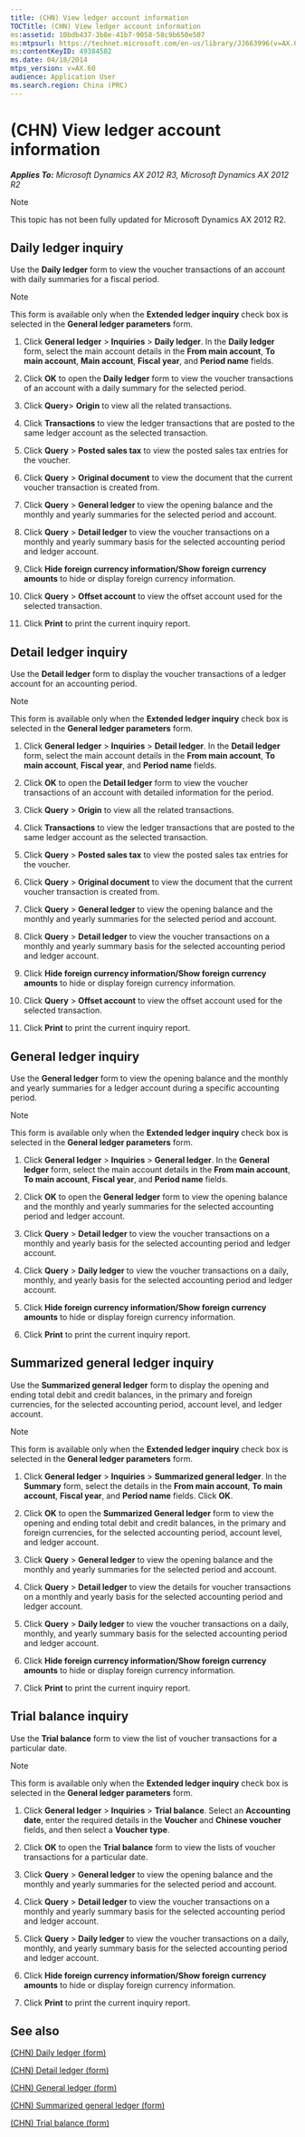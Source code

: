 ```yaml
---
title: (CHN) View ledger account information
TOCTitle: (CHN) View ledger account information
ms:assetid: 10bdb437-3b8e-41b7-9058-58c9b650e507
ms:mtpsurl: https://technet.microsoft.com/en-us/library/JJ663996(v=AX.60)
ms:contentKeyID: 49384582
ms.date: 04/18/2014
mtps_version: v=AX.60
audience: Application User
ms.search.region: China (PRC)
---
```


# (CHN) View ledger account information 


_**Applies To:** Microsoft Dynamics AX 2012 R3, Microsoft Dynamics AX 2012 R2_


> [!NOTE]
> <P>This topic has not been fully updated for Microsoft Dynamics AX 2012 R2.</P>



## Daily ledger inquiry

Use the **Daily ledger** form to view the voucher transactions of an account with daily summaries for a fiscal period.


> [!NOTE]
> <P>This form is available only when the <STRONG>Extended ledger inquiry</STRONG> check box is selected in the <STRONG>General ledger parameters</STRONG> form.</P>



1.  Click **General ledger** \> **Inquiries** \> **Daily ledger**. In the **Daily ledger** form, select the main account details in the **From main account**, **To main account**, **Main account**, **Fiscal year**, and **Period name** fields.

2.  Click **OK** to open the **Daily ledger** form to view the voucher transactions of an account with a daily summary for the selected period.

3.  Click **Query**\> **Origin** to view all the related transactions.

4.  Click **Transactions** to view the ledger transactions that are posted to the same ledger account as the selected transaction.

5.  Click **Query** \> **Posted sales tax** to view the posted sales tax entries for the voucher.

6.  Click **Query** \> **Original document** to view the document that the current voucher transaction is created from.

7.  Click **Query** \> **General ledger** to view the opening balance and the monthly and yearly summaries for the selected period and account.

8.  Click **Query** \> **Detail ledger** to view the voucher transactions on a monthly and yearly summary basis for the selected accounting period and ledger account.

9.  Click **Hide foreign currency information/Show foreign currency amounts** to hide or display foreign currency information.

10. Click **Query** \> **Offset account** to view the offset account used for the selected transaction.

11. Click **Print** to print the current inquiry report.

## Detail ledger inquiry

Use the **Detail ledger** form to display the voucher transactions of a ledger account for an accounting period.


> [!NOTE]
> <P>This form is available only when the <STRONG>Extended ledger inquiry</STRONG> check box is selected in the <STRONG>General ledger parameters</STRONG> form.</P>



1.  Click **General ledger** \> **Inquiries** \> **Detail ledger**. In the **Detail ledger** form, select the main account details in the **From main account**, **To main account**, **Fiscal year**, and **Period name** fields.

2.  Click **OK** to open the **Detail ledger** form to view the voucher transactions of an account with detailed information for the period.

3.  Click **Query** \> **Origin** to view all the related transactions.

4.  Click **Transactions** to view the ledger transactions that are posted to the same ledger account as the selected transaction.

5.  Click **Query** \> **Posted sales tax** to view the posted sales tax entries for the voucher.

6.  Click **Query** \> **Original document** to view the document that the current voucher transaction is created from.

7.  Click **Query** \> **General ledger** to view the opening balance and the monthly and yearly summaries for the selected period and account.

8.  Click **Query** \> **Detail ledger** to view the voucher transactions on a monthly and yearly summary basis for the selected accounting period and ledger account.

9.  Click **Hide foreign currency information/Show foreign currency amounts** to hide or display foreign currency information.

10. Click **Query** \> **Offset account** to view the offset account used for the selected transaction.

11. Click **Print** to print the current inquiry report.

## General ledger inquiry

Use the **General ledger** form to view the opening balance and the monthly and yearly summaries for a ledger account during a specific accounting period.


> [!NOTE]
> <P>This form is available only when the <STRONG>Extended ledger inquiry</STRONG> check box is selected in the <STRONG>General ledger parameters</STRONG> form.</P>



1.  Click **General ledger** \> **Inquiries** \> **General ledger**. In the **General ledger** form, select the main account details in the **From main account**, **To main account**, **Fiscal year**, and **Period name** fields.

2.  Click **OK** to open the **General ledger** form to view the opening balance and the monthly and yearly summaries for the selected accounting period and ledger account.

3.  Click **Query** \> **Detail ledger** to view the voucher transactions on a monthly and yearly basis for the selected accounting period and ledger account.

4.  Click **Query** \> **Daily ledger** to view the voucher transactions on a daily, monthly, and yearly basis for the selected accounting period and ledger account.

5.  Click **Hide foreign currency information/Show foreign currency amounts** to hide or display foreign currency information.

6.  Click **Print** to print the current inquiry report.

## Summarized general ledger inquiry

Use the **Summarized general ledger** form to display the opening and ending total debit and credit balances, in the primary and foreign currencies, for the selected accounting period, account level, and ledger account.


> [!NOTE]
> <P>This form is available only when the <STRONG>Extended ledger inquiry</STRONG> check box is selected in the <STRONG>General ledger parameters</STRONG> form.</P>



1.  Click **General ledger** \> **Inquiries** \> **Summarized general ledger**. In the **Summary** form, select the details in the **From main account**, **To main account**, **Fiscal year**, and **Period name** fields. Click **OK**.

2.  Click **OK** to open the **Summarized General ledger** form to view the opening and ending total debit and credit balances, in the primary and foreign currencies, for the selected accounting period, account level, and ledger account.

3.  Click **Query** \> **General ledger** to view the opening balance and the monthly and yearly summaries for the selected period and account.

4.  Click **Query** \> **Detail ledger** to view the details for voucher transactions on a monthly and yearly basis for the selected accounting period and ledger account.

5.  Click **Query** \> **Daily ledger** to view the voucher transactions on a daily, monthly, and yearly summary basis for the selected accounting period and ledger account.

6.  Click **Hide foreign currency information/Show foreign currency amounts** to hide or display foreign currency information.

7.  Click **Print** to print the current inquiry report.

## Trial balance inquiry

Use the **Trial balance** form to view the list of voucher transactions for a particular date.


> [!NOTE]
> <P>This form is available only when the <STRONG>Extended ledger inquiry</STRONG> check box is selected in the <STRONG>General ledger parameters</STRONG> form.</P>



1.  Click **General ledger** \> **Inquiries** \> **Trial balance**. Select an **Accounting date**, enter the required details in the **Voucher** and **Chinese voucher** fields, and then select a **Voucher type**.

2.  Click **OK** to open the **Trial balance** form to view the lists of voucher transactions for a particular date.

3.  Click **Query** \> **General ledger** to view the opening balance and the monthly and yearly summaries for the selected period and account.

4.  Click **Query** \> **Detail ledger** to view the voucher transactions on a monthly and yearly summary basis for the selected accounting period and ledger account.

5.  Click **Query** \> **Daily ledger** to view the voucher transactions on a daily, monthly, and yearly summary basis for the selected accounting period and ledger account.

6.  Click **Hide foreign currency information/Show foreign currency amounts** to hide or display foreign currency information.

7.  Click **Print** to print the current inquiry report.

## See also

[(CHN) Daily ledger (form)](https://technet.microsoft.com/en-us/library/jj664083\(v=ax.60\))

[(CHN) Detail ledger (form)](https://technet.microsoft.com/en-us/library/jj664044\(v=ax.60\))

[(CHN) General ledger (form)](https://technet.microsoft.com/en-us/library/jj664084\(v=ax.60\))

[(CHN) Summarized general ledger (form)](https://technet.microsoft.com/en-us/library/jj664080\(v=ax.60\))

[(CHN) Trial balance (form)](https://technet.microsoft.com/en-us/library/jj664069\(v=ax.60\))

  


